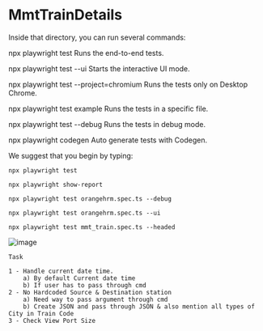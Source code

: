 ﻿# MmtTrainDetails

Inside that directory, you can run several commands:

  npx playwright test
    Runs the end-to-end tests.

  npx playwright test --ui
    Starts the interactive UI mode.

  npx playwright test --project=chromium
    Runs the tests only on Desktop Chrome.

  npx playwright test example
    Runs the tests in a specific file.

  npx playwright test --debug
    Runs the tests in debug mode.

  npx playwright codegen
    Auto generate tests with Codegen.

We suggest that you begin by typing:

    npx playwright test

    npx playwright show-report

    npx playwright test orangehrm.spec.ts --debug

    npx playwright test orangehrm.spec.ts --ui

    npx playwright test mmt_train.spec.ts --headed
![image](https://github.com/user-attachments/assets/d337859f-bf0d-48e7-896b-571a10cbb14d)


    Task

    1 - Handle current date time.
        a) By default Current date time 
        b) If user has to pass through cmd
    2 - No Hardcoded Source & Destination station
        a) Need way to pass argument through cmd
        b) Create JSON and pass through JSON & also mention all types of City in Train Code
    3 - Check View Port Size
